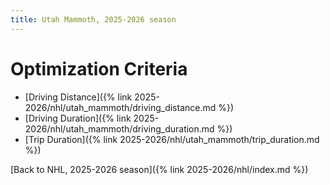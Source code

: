```yaml
---
title: Utah Mammoth, 2025-2026 season
---
```


# Optimization Criteria
- [Driving Distance]({% link 2025-2026/nhl/utah_mammoth/driving_distance.md %})
- [Driving Duration]({% link 2025-2026/nhl/utah_mammoth/driving_duration.md %})
- [Trip Duration]({% link 2025-2026/nhl/utah_mammoth/trip_duration.md %})

[Back to NHL, 2025-2026 season]({% link 2025-2026/nhl/index.md %})
